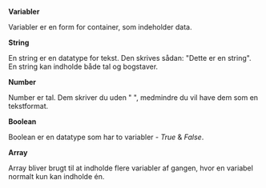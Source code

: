 **Variabler**

Variabler er en form for container, som indeholder data. 

**String**

En string er en datatype for tekst. Den skrives sådan: "Dette er en string". En string kan indholde både tal og bogstaver.

**Number**

Number er tal. Dem skriver du uden " ", medmindre du vil have dem som en tekstformat. 

**Boolean**

Boolean er en datatype som har to variabler - *True* & *False*.

**Array**

Array bliver brugt til at indholde flere variabler af gangen, hvor en variabel normalt kun kan indholde én.